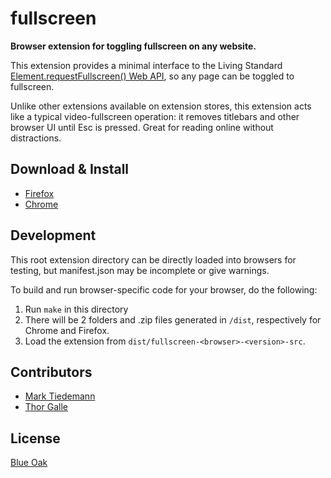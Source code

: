 # fullscreen

**Browser extension for toggling fullscreen on any website.**

This extension provides a minimal interface to the Living Standard [Element.requestFullscreen() Web API](https://developer.mozilla.org/en-US/docs/Web/API/Element/requestFullScreen), so any page can be toggled to fullscreen.

Unlike other extensions available on extension stores, this extension acts like a typical video-fullscreen operation: it removes titlebars and other browser UI until Esc is pressed. Great for reading online without distractions.

## Download & Install

- [Firefox](https://addons.mozilla.org/en-US/firefox/addon/fullscreen-any-site)
- [Chrome](https://chrome.google.com/webstore/detail/fullscreen/fkbigbddainndbfabdcmbhgionobgina)

## Development

This root extension directory can be directly loaded into browsers for testing, but manifest.json may be incomplete or give warnings.

To build and run browser-specific code for your browser, do the following:

1. Run `make` in this directory
2. There will be 2 folders and .zip files generated in `/dist`, respectively for Chrome and Firefox.
3. Load the extension from `dist/fullscreen-<browser>-<version>-src`.

## Contributors

- [Mark Tiedemann](https://github.com/MarkTiedemann)
- [Thor Galle](https://github.com/th0rgall)

## License

[Blue Oak](https://blueoakcouncil.org/license/1.0.0)
